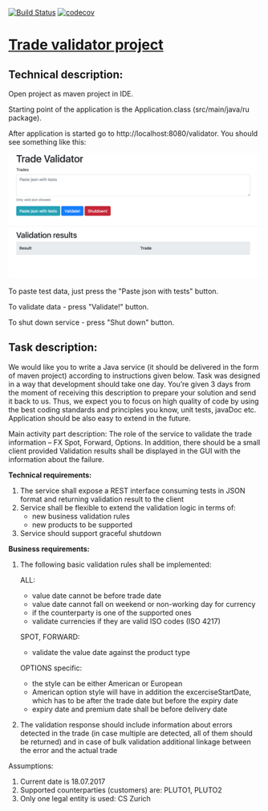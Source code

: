[![Build Status](https://travis-ci.org/LMskvtsv/TradeValidator.svg?branch=master)](https://travis-ci.org/LMskvtsv/TradeValidator)
[![codecov](https://codecov.io/gh/LMskvtsv/TradeValidator/branch/master/graph/badge.svg)](https://codecov.io/gh/LMskvtsv/TradeValidator)


# [Trade validator project](https://github.com/LMskvtsv/TradeValidator)

## Technical description:
  Open project as maven project in IDE.
  
  Starting point of the application is the Application.class (src/main/java/ru package).
  
  After application is started go to http://localhost:8080/validator. You should see something like this:
  
  ![Main view](mainView.png)
  
  
  To paste test data, just press the "Paste json with tests" button.
  
  To validate data - press "Validate!" button.
  
  To shut down service  - press "Shut down" button.
  
  
## Task description:  
  We would like you to write a Java service (it should be delivered in the form of maven project) according to instructions given below. 
  Task was designed in a way that development should take one day. You’re given 3 days from the moment of receiving this description to prepare your solution and send it back to us. 
  Thus, we expect you to focus on high quality of code by using the best coding standards and principles you know, unit tests, javaDoc etc. 
  Application should be also easy to extend in the future. 
  
  Main activity part description: 
  The role of the service to validate the trade information – FX Spot, Forward, Options. In addition, there should be a small client provided Validation results shall be displayed in the GUI with the information about the failure. 
  
  **Technical requirements:**
  1. The service shall expose a REST interface consuming tests in JSON format and returning validation result to the client 
  2. Service shall be flexible to extend the validation logic in terms of: 
      - new business validation rules 
      - new products to be supported 
  3. Service should support graceful shutdown 
  
  **Business requirements:**
  
  1. The following basic validation rules shall be implemented: 
  
      ALL: 
      - value date cannot be before trade date 
      - value date cannot fall on weekend or non-working day for currency 
      - if the counterparty is one of the supported ones 
      - validate currencies if they are valid ISO codes (ISO 4217) 
      
      SPOT, FORWARD: 
      - validate the value date against the product type 
      
      OPTIONS specific: 
      - the style can be either American or European 
      - American option style will have in addition the excerciseStartDate, which has to be after the trade date but before the expiry date 
      - expiry date and premium date shall be before delivery date 
  
  1. The validation response should include information about errors detected in the trade (in case multiple are detected, all of them should be returned) and in case of bulk validation additional linkage between the error and the actual trade 
  
  Assumptions: 
  1. Current date is 18.07.2017 
  2. Supported counterparties (customers) are: PLUTO1, PLUTO2 
  3. Only one legal entity is used: CS Zurich 
  
  
   

  
  
  

